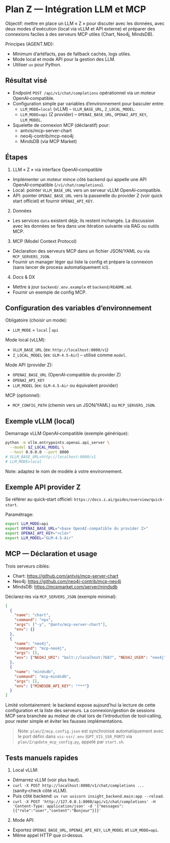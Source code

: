 # Plan Z — Intégration LLM et MCP

Objectif: mettre en place un LLM « Z » pour discuter avec les données, avec deux modes d'exécution (local via vLLM et API externe) et préparer des connexions faciles à des serveurs MCP utiles (Chart, Neo4j, MindsDB).

Principes (AGENT.MD):
- Minimum d’artéfacts, pas de fallback cachés, logs utiles.
- Mode local et mode API pour la gestion des LLM.
- Utiliser `uv` pour Python.

## Résultat visé

- Endpoint `POST /api/v1/chat/completions` opérationnel via un moteur OpenAI‑compatible.
- Configuration simple par variables d’environnement pour basculer entre:
  - `LLM_MODE=local` (vLLM) – `VLLM_BASE_URL`, `Z_LOCAL_MODEL`.
  - `LLM_MODE=api` (Z provider) – `OPENAI_BASE_URL`, `OPENAI_API_KEY`, `LLM_MODEL`.
- Squelette de connexion MCP (déclaratif) pour:
  - antvis/mcp-server-chart
  - neo4j-contrib/mcp-neo4j
  - MindsDB (via MCP Market)

## Étapes

1) LLM « Z » via interface OpenAI‑compatible
- Implémenter un moteur mince côté backend qui appelle une API OpenAI‑compatible (`/v1/chat/completions`).
- Local: pointer `VLLM_BASE_URL` vers un serveur vLLM OpenAI‑compatible.
- API: pointer `OPENAI_BASE_URL` vers la passerelle du provider Z (voir quick start officiel) et fournir `OPENAI_API_KEY`.

2) Données
- Les services `data` existent déjà; ils restent inchangés. La discussion avec les données se fera dans une itération suivante via RAG ou outils MCP.

3) MCP (Model Context Protocol)
- Déclaration des serveurs MCP dans un fichier JSON/YAML ou via `MCP_SERVERS_JSON`.
- Fournir un manager léger qui liste la config et prépare la connexion (sans lancer de process automatiquement ici).

4) Docs & DX
- Mettre à jour `backend/.env.example` et `backend/README.md`.
- Fournir un exemple de config MCP.

## Configuration des variables d’environnement

Obligatoire (choisir un mode):
- `LLM_MODE` = `local` | `api`

Mode local (vLLM):
- `VLLM_BASE_URL` (ex: `http://localhost:8000/v1`)
- `Z_LOCAL_MODEL` (ex: `GLM-4.5-Air`) – utilisé comme `model`.

Mode API (provider Z):
- `OPENAI_BASE_URL` (OpenAI‑compatible du provider Z)
- `OPENAI_API_KEY`
- `LLM_MODEL` (ex: `GLM-4.5-Air` ou équivalent provider)

MCP (optionnel):
- `MCP_CONFIG_PATH` (chemin vers un JSON/YAML) ou `MCP_SERVERS_JSON`.

## Exemple vLLM (local)

Demarrage vLLM OpenAI‑compatible (exemple générique):

```bash
python -m vllm.entrypoints.openai.api_server \
  --model $Z_LOCAL_MODEL \
  --host 0.0.0.0 --port 8000
# VLLM_BASE_URL=http://localhost:8000/v1
# LLM_MODE=local
```

Note: adaptez le nom de modèle à votre environnement.

## Exemple API provider Z

Se référer au quick‑start officiel: `https://docs.z.ai/guides/overview/quick-start`.

Paramétrage:

```bash
export LLM_MODE=api
export OPENAI_BASE_URL="<base OpenAI-compatible du provider Z>"
export OPENAI_API_KEY="<clé>"
export LLM_MODEL="GLM-4.5-Air"
```

## MCP — Déclaration et usage

Trois serveurs ciblés:
- Chart: https://github.com/antvis/mcp-server-chart
- Neo4j: https://github.com/neo4j-contrib/mcp-neo4j
- MindsDB: https://mcpmarket.com/server/mindsdb

Déclarez‑les via `MCP_SERVERS_JSON` (exemple minimal):

```json
[
  {
    "name": "chart",
    "command": "npx",
    "args": ["-y", "@antv/mcp-server-chart"],
    "env": {}
  },
  {
    "name": "neo4j",
    "command": "mcp-neo4j",
    "args": [],
    "env": {"NEO4J_URI": "bolt://localhost:7687", "NEO4J_USER": "neo4j", "NEO4J_PASSWORD": "***"}
  },
  {
    "name": "mindsdb",
    "command": "mcp-mindsdb",
    "args": [],
    "env": {"MINDSDB_API_KEY": "***"}
  }
]
```

Limité volontairement: le backend expose aujourd’hui la lecture de cette configuration et la liste des serveurs. La connexion/gestion de sessions MCP sera branchée au moteur de chat lors de l’introduction de tool‑calling, pour rester simple et éviter les fausses implémentations.

> Note: `plan/Z/mcp.config.json` est synchronisé automatiquement avec le port défini dans `vis-ssr/.env` (`GPT_VIS_SSR_PORT`) via `plan/Z/update_mcp_config.py`, appelé par `start.sh`.

## Tests manuels rapides

1) Local vLLM:
- Démarrez vLLM (voir plus haut).
- `curl -X POST http://localhost:8000/v1/chat/completions ...` (sanity‑check côté vLLM).
- Puis côté backend: `uv run uvicorn insight_backend.main:app --reload`.
- `curl -X POST 'http://127.0.0.1:8000/api/v1/chat/completions' -H 'Content-Type: application/json' -d '{"messages":[{"role":"user","content":"Bonjour"}]}'`

2) Mode API:
- Exportez `OPENAI_BASE_URL`, `OPENAI_API_KEY`, `LLM_MODEL` et `LLM_MODE=api`.
- Même appel HTTP que ci‑dessus.
